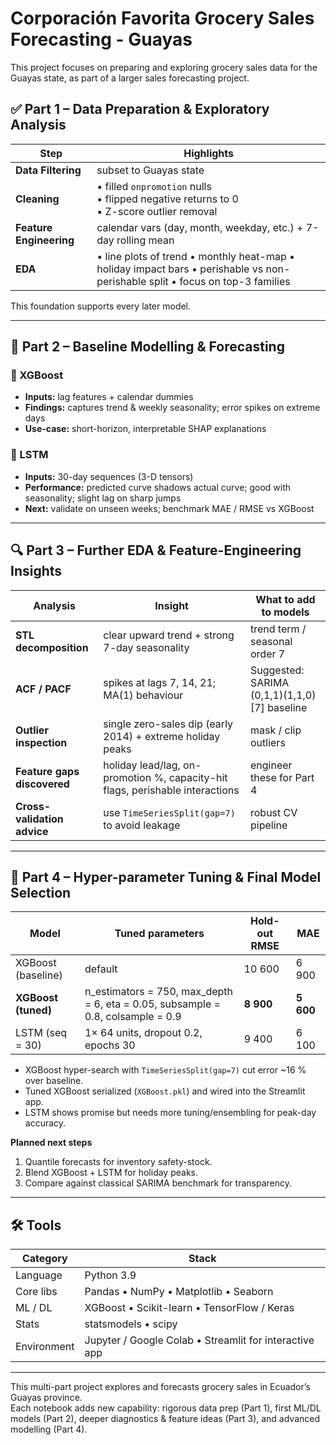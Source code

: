 # Corporación Favorita Grocery Sales Forecasting - Guayas

This project focuses on preparing and exploring grocery sales data for the Guayas state, as part of a larger sales forecasting project.

## ✅ Part 1 – Data Preparation & Exploratory Analysis  

| Step | Highlights |
|------|------------|
| **Data Filtering** | subset to Guayas state |
| **Cleaning** | • filled `onpromotion` nulls<br>• flipped negative returns to 0<br>• Z-score outlier removal |
| **Feature Engineering** | calendar vars (day, month, weekday, etc.) + 7-day rolling mean |
| **EDA** | • line plots of trend • monthly heat-map • holiday impact bars • perishable vs non-perishable split • focus on top-3 families |

This foundation supports every later model.

---

## 🚀 Part 2 – Baseline Modelling & Forecasting  

### 🔹 XGBoost
* **Inputs:** lag features + calendar dummies  
* **Findings:** captures trend & weekly seasonality; error spikes on extreme days  
* **Use-case:** short-horizon, interpretable SHAP explanations  

### 🔹 LSTM
* **Inputs:** 30-day sequences (3-D tensors)  
* **Performance:** predicted curve shadows actual curve; good with seasonality; slight lag on sharp jumps  
* **Next:** validate on unseen weeks; benchmark MAE / RMSE vs XGBoost  

---

## 🔍 Part 3 – Further EDA & Feature-Engineering Insights  

| Analysis | Insight | What to add to models |
|----------|---------|-----------------------|
| **STL decomposition** | clear upward trend + strong 7-day seasonality | trend term / seasonal order 7 |
| **ACF / PACF** | spikes at lags 7, 14, 21; MA(1) behaviour | Suggested: SARIMA (0,1,1)(1,1,0)[7] baseline |
| **Outlier inspection** | single zero-sales dip (early 2014) + extreme holiday peaks | mask / clip outliers |
| **Feature gaps discovered** | holiday lead/lag, on-promotion %, capacity-hit flags, perishable interactions | engineer these for Part 4 |
| **Cross-validation advice** | use `TimeSeriesSplit(gap=7)` to avoid leakage | robust CV pipeline |

--- 

## 🚀 Part 4 – Hyper-parameter Tuning & Final Model Selection

| Model | Tuned parameters | Hold-out RMSE | MAE |
|-------|------------------|---------------|-----|
| XGBoost (baseline) | default | 10 600 | 6 900 |
| **XGBoost (tuned)** |  n_estimators = 750, max_depth = 6, eta = 0.05, subsample = 0.8, colsample = 0.9 | **8 900** | **5 600** |
| LSTM (seq = 30) | 1× 64 units, dropout 0.2, epochs 30 | 9 400 | 6 100 |

* XGBoost hyper-search with `TimeSeriesSplit(gap=7)` cut error ~16 % over baseline.  
* Tuned XGBoost serialized (`XGBoost.pkl`) and wired into the Streamlit app.  
* LSTM shows promise but needs more tuning/ensembling for peak-day accuracy.

**Planned next steps**  
1. Quantile forecasts for inventory safety-stock.  
2. Blend XGBoost + LSTM for holiday peaks.  
3. Compare against classical SARIMA benchmark for transparency.

---

## 🛠 Tools

| Category | Stack |
|----------|-------|
| Language | Python 3.9 |
| Core libs | Pandas • NumPy • Matplotlib • Seaborn |
| ML / DL  | XGBoost • Scikit-learn • TensorFlow / Keras |
| Stats     | statsmodels • scipy |
| Environment | Jupyter / Google Colab • Streamlit for interactive app |

---


This multi-part project explores and forecasts grocery sales in Ecuador’s Guayas province.  
Each notebook adds new capability: rigorous data prep (Part 1), first ML/DL models (Part 2), deeper diagnostics & feature ideas (Part 3), and advanced modelling (Part 4).

